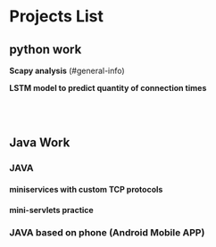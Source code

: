 # Projects List

## python work
**Scapy analysis** (#general-info)

**LSTM model to predict quantity of connection times**

</br>
</br>

## Java Work
### JAVA
#### miniservices with custom TCP protocols
#### mini-servlets practice

### JAVA based on phone (Android Mobile APP)
